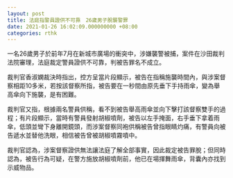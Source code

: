 ```yaml
---
layout: post
title: 法庭指警員證供不可靠　26歲男子脫襲警罪
date: 2021-01-26 16:02:09.000000000 +08:00
categories: rthk
---
```


一名26歲男子於前年7月在新城市廣場的衝突中，涉嫌襲警被捕，案件在沙田裁判法院審理，法庭裁定警員證供不可靠，判被告罪名不成立。

裁判官香淑嫻裁決時指出，控方呈當片段顯示，被告在指稱施襲時間內，與涉案督察相距10多米，若按該督察所指，被告要在一秒間由原先垂下手持雨傘，變為舉高傘向下施襲，是有困難。

裁判官又指，根據兩名警員供稱，看不到被告舉高雨傘並向下擊打該督察雙手的過程；有片段顯示，當時有警員發射胡椒噴劑，被告以左手掩面，右手垂下拿着雨傘，低頭並彎下身離開鏡頭，而涉案督察同袍供稱被告曾指眼睛灼痛，有警員向被告遞水並替他洗眼，相信被告曾被胡椒噴霧噴中。

裁判官認為，涉案督察證供無法讓法庭了解全部事實，因此裁定被告罪脫；但同時認為，被告行為可疑，在警方施放胡椒噴劑前，他已在場揮舞雨傘，背囊內亦找到示威物品。
